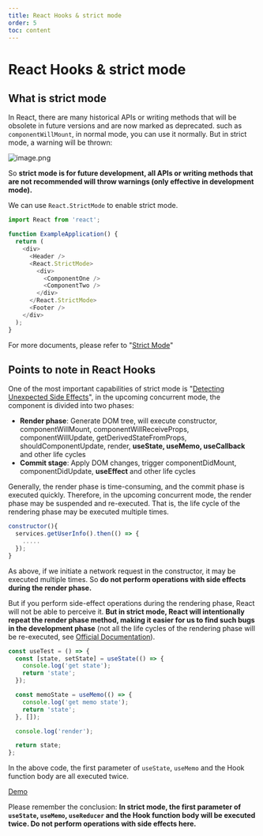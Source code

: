 ```yaml
---
title: React Hooks & strict mode
order: 5
toc: content
---
```


# React Hooks & strict mode

## What is strict mode

In React, there are many historical APIs or writing methods that will be obsolete in future versions and are now marked as deprecated. such as `componentWillMount`, in normal mode, you can use it normally. But in strict mode, a warning will be thrown:

![image.png](https://user-images.githubusercontent.com/12526493/140928679-cafd5b58-2937-41a9-87e8-f68aa6d978d9.png)

So **strict mode is for future development, all APIs or writing methods that are not recommended will throw warnings (only effective in development mode).**

We can use `React.StrictMode` to enable strict mode.

```javascript
import React from 'react';

function ExampleApplication() {
  return (
    <div>
      <Header />
      <React.StrictMode>
        <div>
          <ComponentOne />
          <ComponentTwo />
        </div>
      </React.StrictMode>
      <Footer />
    </div>
  );
}
```

For more documents, please refer to "[Strict Mode](https://reactjs.org/docs/strict-mode.html)"

## Points to note in React Hooks

One of the most important capabilities of strict mode is "[Detecting Unexpected Side Effects](https://reactjs.org/docs/strict-mode.html#detecting-unexpected-side-effects)", in the upcoming concurrent mode, the component is divided into two phases:

- **Render phase**: Generate DOM tree, will execute constructor, componentWillMount, componentWillReceiveProps, componentWillUpdate, getDerivedStateFromProps, shouldComponentUpdate, render, **useState, useMemo, useCallback** and other life cycles
- **Commit stage**: Apply DOM changes, trigger componentDidMount, componentDidUpdate, **useEffect** and other life cycles

Generally, the render phase is time-consuming, and the commit phase is executed quickly. Therefore, in the upcoming concurrent mode, the render phase may be suspended and re-executed. That is, the life cycle of the rendering phase may be executed multiple times.

```javascript
constructor(){
  services.getUserInfo().then(() => {
    .....
  });
}
```

As above, if we initiate a network request in the constructor, it may be executed multiple times. So **do not perform operations with side effects during the render phase.**

But if you perform side-effect operations during the rendering phase, React will not be able to perceive it. **But in strict mode, React will intentionally repeat the render phase method, making it easier for us to find such bugs in the development phase** (not all the life cycles of the rendering phase will be re-executed, see [Official Documentation](https://reactjs.org/docs/strict-mode.html#detecting-unexpected-side-effects)).

```javascript
const useTest = () => {
  const [state, setState] = useState(() => {
    console.log('get state');
    return 'state';
  });

  const memoState = useMemo(() => {
    console.log('get memo state');
    return 'state';
  }, []);

  console.log('render');

  return state;
};
```

In the above code, the first parameter of `useState`, `useMemo` and the Hook function body are all executed twice.

[Demo](https://codesandbox.io/s/xvv55893mp?file=/src/index.js)

Please remember the conclusion: **In strict mode, the first parameter of `useState`, `useMemo`, `useReducer` and the Hook function body will be executed twice. Do not perform operations with side effects here.**

